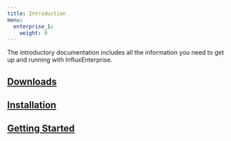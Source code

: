 ```yaml
---
title: Introduction
menu:
  enterprise_1:
    weight: 0
---
```


The introductory documentation includes all the information you need to get up
and running with InfluxEnterprise.

## [Downloads](/enterprise/v1.0/introduction/download/)
## [Installation](/enterprise/v1.0/introduction/installation/)
## [Getting Started](/enterprise/v1.0/introduction/getting-started/)
